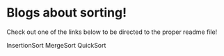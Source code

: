 # Blogs about sorting!

Check out one of the links below to be directed to the proper readme file!

InsertionSort
MergeSort
QuickSort
